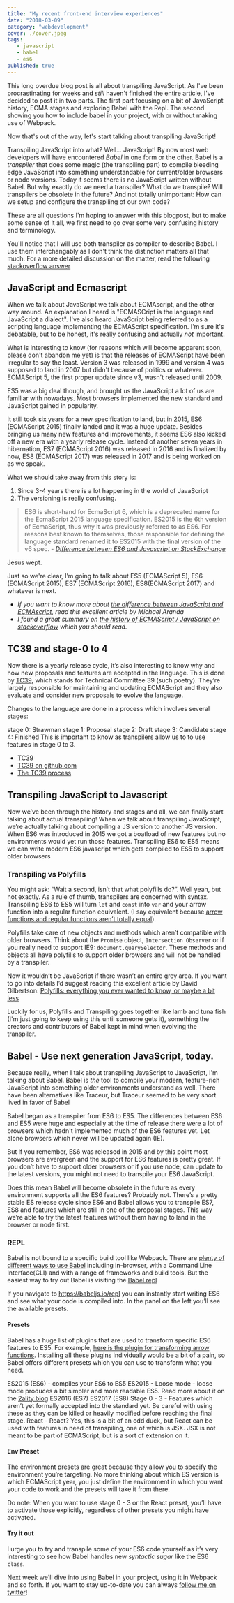```yaml
---
title: "My recent front-end interview experiences"
date: "2018-03-09"
category: "webdevelopment"
cover: ./cover.jpeg
tags:
   - javascript
   - babel
   - es6
published: true
---
```


This long overdue blog post is all about transpiling JavaScript. As I've been procrastinating for weeks and _still_ haven't finished the entire article, I've decided to post it in two parts. The first part focusing on a bit of JavaScript history, ECMA stages and exploring Babel with the Repl. The second showing you how to include babel in your project, with or without making use of Webpack.

Now that's out of the way, let's start talking about transpiling JavaScript!

Transpiling JavaScript into what? Well... JavaScript! By now most web developers will have encountered _Babel_ in one form or the other. Babel is a _transpiler_ that does some magic (the transpiling part) to compile bleeding edge JavaScript into something understandable for current/older browsers or node versions. Today it seems there is no JavaScript written without Babel. But why exactly do we need a transpiler? What do we transpile? Will transpilers be obsolete in the future? And not totally unimportant: How can we setup and configure the transpiling of our own code?

These are all questions I'm hoping to answer with this blogpost, but to make some sense of it all, we first need to go over some very confusing history and terminology.

You'll notice that I will use both transpiler as compiler to describe Babel. I use them interchangably as I don't think the distinction matters all that much. For a more detailed discussion on the matter, read the following [stackoverflow answer](https://stackoverflow.com/a/43969036)

## JavaScript and Ecmascript

When we talk about JavaScript we talk about ECMAscript, and the other way around. An explanation I heard is "ECMASCript is the language and JavaScript a dialect". I've also heard JavaScript being referred to as a scripting language implementing the ECMAScript specification. I'm sure it's debatable, but to be honest, it's really confusing and actually _not_ important.

What is interesting to know (for reasons which will become apparent soon, please don't abandon me yet) is that the releases of ECMAScript have been irregular to say the least. Version 3 was released in 1999 and version 4 was supposed to land in 2007 but didn't because of politics or whatever. ECMAScript 5, the first proper update since v3, wasn't released until 2009.

ES5 was a big deal though, and brought us the JavaScript a lot of us are familiar with nowadays. Most browsers implemented the new standard and JavaScript gained in popularity.

It still took six years for a new specification to land, but in 2015, ES6 (ECMAScript 2015) finally landed and it was a huge update. Besides bringing us many new features and improvements, it seems ES6 also kicked off a new era with a yearly release cycle. Instead of another seven years in hibernation, ES7 (ECMAScript 2016) was released in 2016 and is finalized by now, ES8 (ECMAScript 2017) was released in 2017 and is being worked on as we speak.

What we should take away from this story is:

1.  Since 3-4 years there is a lot happening in the world of JavaScript
1.  The versioning is really confusing.

> ES6 is short-hand for EcmaScript 6, which is a deprecated name for the EcmaScript 2015 language specification. ES2015 is the 6th version of EcmaScript, thus why it was previously referred to as ES6. For reasons best known to themselves, those responsible for defining the language standard renamed it to ES2015 with the final version of the v6 spec. - _[Difference between ES6 and Javascript on StackExchange](https://softwareengineering.stackexchange.com/questions/306846/different-between-es6-and-javascript/306847#306847)_

Jesus wept.

Just so we're clear, I’m going to talk about ES5 (ECMAScript 5), ES6 (ECMAScript 2015), ES7 (ECMAScript 2016), ES8(ECMAScript 2017) and whatever is next.

*   _If you want to know more about [the difference between JavaScript and ECMAscript](https://medium.freecodecamp.org/whats-the-difference-between-javascript-and-ecmascript-cba48c73a2b5), read this excellent article by Michael Aranda_
*   _I found a great summary on [the history of ECMAScript / JavaScript on stackoverflow](https://stackoverflow.com/questions/912479/what-is-the-difference-between-javascript-and-ecmascript) which you should read._

## TC39 and stage-0 to 4

Now there is a yearly release cycle, it’s also interesting to know why and how new proposals and features are accepted in the language. This is done by [TC39](https://www.ecma-international.org/memento/TC39.htm), which stands for Technical Committee 39 (such poetry). They’re largely responsible for maintaining and updating ECMAScript and they also evaluate and consider new proposals to evolve the language.

Changes to the language are done in a process which involves several stages:

stage 0: Strawman
stage 1: Proposal
stage 2: Draft
stage 3: Candidate
stage 4: Finished
This is important to know as transpilers allow us to to use features in stage 0 to 3.

*   [TC39](https://www.ecma-international.org/memento/TC39.htm)
*   [TC39 on github.com](https://github.com/tc39)
*   [The TC39 process](https://tc39.github.io/process-document/)

## Transpiling JavaScript to Javascript

Now we’ve been through the history and stages and all, we can finally start talking about actual transpiling! When we talk about transpiling JavaScript, we’re actually talking about compiling a JS version to another JS version. When ES6 was introduced in 2015 we got a boatload of new features but no environments would yet run those features. Transpiling ES6 to ES5 means we can write modern ES6 javascript which gets compiled to ES5 to support older browsers

### Transpiling vs Polyfills

You might ask: “Wait a second, isn’t that what polyfills do?”. Well yeah, but not exactly. As a rule of thumb, transpilers are concerned with syntax. Transpiling ES6 to ES5 will turn `let` and `const` into `var` and your arrow function into a regular function equivalent. (I say equivalent because [arrow functions and regular functions aren’t totally equal](https://babeljs.io/faq#why-are-this-and-arguments-being-remapped-in-arrow-functions)).

Polyfills take care of new objects and methods which aren’t compatible with older browsers. Think about the `Promise` object, `Intersection Observer` or if you really need to support IE9: `document.querySelector`. These methods and objects all have polyfills to support older browsers and will not be handled by a transpiler.

Now it wouldn’t be JavaScript if there wasn’t an entire grey area. If you want to go into details I’d suggest reading this excellent article by David Gilbertson: [Polyfills: everything you ever wanted to know, or maybe a bit less](https://hackernoon.com/polyfills-everything-you-ever-wanted-to-know-or-maybe-a-bit-less-7c8de164e423)

Luckily for us, Polyfills and Transpiling goes together like lamb and tuna fish (I'm just going to keep using this until someone gets it), something the creators and contributors of Babel kept in mind when evolving the transpiler.

## Babel - Use next generation JavaScript, today.

Because really, when I talk about transpiling JavaScript to JavaScript, I'm talking about Babel. Babel is _the_ tool to compile your modern, feature-rich JavaScript into something older environments understand as well. There have been alternatives like Traceur, but Traceur seemed to be very short lived in favor of Babel

Babel began as a transpiler from ES6 to ES5. The differences between ES6 and ES5 were huge and especially at the time of release there were a lot of browsers which hadn't implemented much of the ES6 features yet. Let alone browsers which never will be updated again (IE).

But if you remember, ES6 was released in 2015 and by this point most browsers are evergreen and the support for ES6 features is pretty great. If you don’t have to support older browsers or if you use node, can update to the latest versions, you might not need to transpile your ES6 JavaScript.

Does this mean Babel will become obsolete in the future as every environment supports all the ES6 features? Probably not. There’s a pretty stable ES release cycle since ES6 and Babel allows you to transpile ES7, ES8 and features which are still in one of the proposal stages. This way we’re able to try the latest features without them having to land in the browser or node first.

### REPL

Babel is not bound to a specific build tool like Webpack. There are [plenty of different ways to use Babel](https://babeljs.io/docs/setup/) including in-browser, with a Command Line Interface(CLI) and with a range of frameworks and build tools. But the easiest way to try out Babel is visiting the [Babel repl](https://babeljs.io/repl)

If you navigate to https://babeljs.io/repl you can instantly start writing ES6 and see what your code is compiled into. In the panel on the left you’ll see the available presets.

#### Presets

Babel has a huge list of plugins that are used to transform specific ES6 features to ES5. For example, [here is the plugin for transforming arrow functions](https://github.com/babel/babel/tree/master/packages/babel-plugin-transform-arrow-functions). Installing all these plugins individually would be a bit of a pain, so Babel offers different presets which you can use to transform what you need.

ES2015 (ES6) - compiles your ES6 to ES5
ES2015 - Loose mode - loose mode produces a bit simpler and more readable ES5. Read more about it on the [2ality blog](http://2ality.com/2015/12/babel6-loose-mode.html)
ES2016 (ES7)
ES2017 (ES8)
Stage 0 - 3 - Features which aren’t yet formally accepted into the standard yet. Be careful with using these as they can be killed or heavily modified before reaching the final stage.
React - React? Yes, this is a bit of an odd duck, but React can be used with features in need of transpiling, one of which is JSX. JSX is not meant to be part of ECMAScript, but is a sort of extension on it.

#### Env Preset

The environment presets are great because they allow you to specify the environment you’re targeting. No more thinking about which ES version is which ECMAScript year, you just define the environment in which you want your code to work and the presets will take it from there.

Do note: When you want to use stage 0 - 3 or the React preset, you’ll have to activate those explicitly, regardless of other presets you might have activated.

#### Try it out

I urge you to try and transpile some of your ES6 code yourself as it’s very interesting to see how Babel handles new _syntactic sugar_ like the ES6 `class`.

Next week we'll dive into using Babel in your project, using it in Webpack and so forth. If you want to stay up-to-date you can always [follow me on twitter](https://twitter.com/ardennl)!
